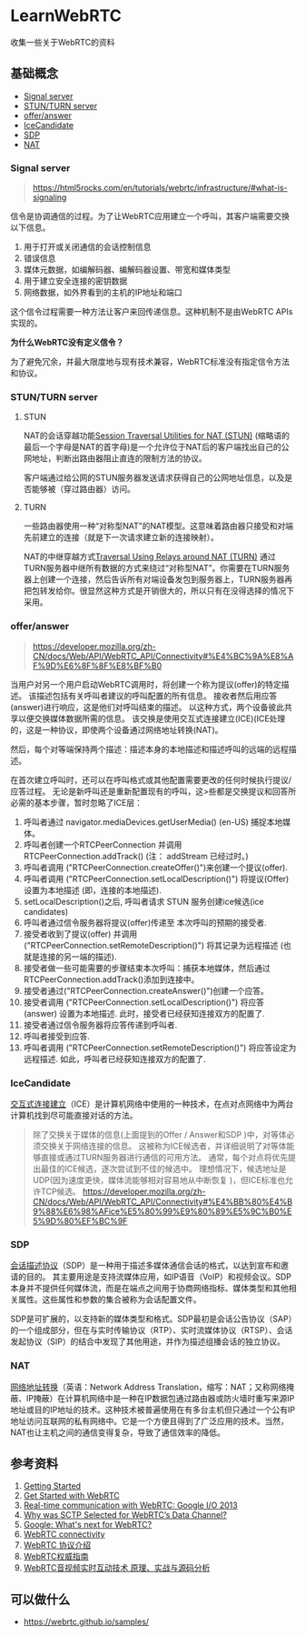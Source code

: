 # LearnWebRTC
收集一些关于WebRTC的资料
## 基础概念
* [Signal server](#Signal-server)
* [STUN/TURN server](#STUN/TURN-server)
* [offer/answer](#offer/answer)
* [IceCandidate](#IceCandidate)
* [SDP](#SDP)
* [NAT](#NAT)

### Signal server
> https://html5rocks.com/en/tutorials/webrtc/infrastructure/#what-is-signaling

信令是协调通信的过程。为了让WebRTC应用建立一个呼叫，其客户端需要交换以下信息。

1. 用于打开或关闭通信的会话控制信息
1. 错误信息
1. 媒体元数据，如编解码器、编解码器设置、带宽和媒体类型
1. 用于建立安全连接的密钥数据
1. 网络数据，如外界看到的主机的IP地址和端口

这个信令过程需要一种方法让客户来回传递信息。这种机制不是由WebRTC APIs实现的。

**为什么WebRTC没有定义信令？**

为了避免冗余，并最大限度地与现有技术兼容，WebRTC标准没有指定信令方法和协议。

### STUN/TURN server

1. STUN

    NAT的会话穿越功能[Session Traversal Utilities for NAT (STUN)](https://en.wikipedia.org/wiki/STUN) (缩略语的最后一个字母是NAT的首字母)是一个允许位于NAT后的客户端找出自己的公网地址，判断出路由器阻止直连的限制方法的协议。

    客户端通过给公网的STUN服务器发送请求获得自己的公网地址信息，以及是否能够被（穿过路由器）访问。

1. TURN

    一些路由器使用一种“对称型NAT”的NAT模型。这意味着路由器只接受和对端先前建立的连接（就是下一次请求建立新的连接映射）。

    NAT的中继穿越方式[Traversal Using Relays around NAT (TURN)](https://en.wikipedia.org/wiki/Traversal_Using_Relays_around_NAT) 通过TURN服务器中继所有数据的方式来绕过“对称型NAT”。你需要在TURN服务器上创建一个连接，然后告诉所有对端设备发包到服务器上，TURN服务器再把包转发给你。很显然这种方式是开销很大的，所以只有在没得选择的情况下采用。

### offer/answer
>https://developer.mozilla.org/zh-CN/docs/Web/API/WebRTC_API/Connectivity#%E4%BC%9A%E8%AF%9D%E6%8F%8F%E8%BF%B0

当用户对另一个用户启动WebRTC调用时，将创建一个称为提议(offer)的特定描述。 该描述包括有关呼叫者建议的呼叫配置的所有信息。 接收者然后用应答(answer)进行响应，这是他们对呼叫结束的描述。 以这种方式，两个设备彼此共享以便交换媒体数据所需的信息。 该交换是使用交互式连接建立(ICE)(ICE处理的，这是一种协议，即使两个设备通过网络地址转换(NAT)。

然后，每个对等端保持两个描述：描述本身的本地描述和描述呼叫的远端的远程描述。

在首次建立呼叫时，还可以在呼叫格式或其他配置需要更改的任何时候执行提议/应答过程。 无论是新呼叫还是重新配置现有的呼叫，这>些都是交换提议和回答所必需的基本步骤，暂时忽略了ICE层：

1. 呼叫者通过 navigator.mediaDevices.getUserMedia() (en-US) 捕捉本地媒体。
1. 呼叫者创建一个RTCPeerConnection 并调用 RTCPeerConnection.addTrack() (注： addStream 已经过时。)
1. 呼叫者调用 ("RTCPeerConnection.createOffer()")来创建一个提议(offer).
1. 呼叫者调用 ("RTCPeerConnection.setLocalDescription()") 将提议(Offer)   设置为本地描述 (即，连接的本地描述).
1. setLocalDescription()之后, 呼叫者请求 STUN 服务创建ice候选(ice candidates)
1. 呼叫者通过信令服务器将提议(offer)传递至 本次呼叫的预期的接受者.
1. 接受者收到了提议(offer) 并调用 ("RTCPeerConnection.setRemoteDescription()") 将其记录为远程描述 (也就是连接的另一端的描述).
1. 接受者做一些可能需要的步骤结束本次呼叫：捕获本地媒体，然后通过RTCPeerConnection.addTrack()添加到连接中。
1. 接受者通过("RTCPeerConnection.createAnswer()")创建一个应答。
1. 接受者调用 ("RTCPeerConnection.setLocalDescription()") 将应答(answer)   设置为本地描述. 此时，接受者已经获知连接双方的配置了.
1. 接受者通过信令服务器将应答传递到呼叫者.
1. 呼叫者接受到应答.
1. 呼叫者调用 ("RTCPeerConnection.setRemoteDescription()") 将应答设定为远程描述. 如此，呼叫者已经获知连接双方的配置了.

### IceCandidate
[交互式连接建立](https://en.wikipedia.org/wiki/Interactive_Connectivity_Establishment)（ICE）是计算机网络中使用的一种技术，在点对点网络中为两台计算机找到尽可能直接对话的方法。

>除了交换关于媒体的信息(上面提到的Offer / Answer和SDP )中，对等体必须交换关于网络连接的信息。 这被称为ICE候选者，并详细说明了对等体能够直接或通过TURN服务器进行通信的可用方法。 通常，每个对点将优先提出最佳的ICE候选，逐次尝试到不佳的候选中。 理想情况下，候选地址是UDP(因为速度更快，媒体流能够相对容易地从中断恢复 )，但ICE标准也允许TCP候选。
https://developer.mozilla.org/zh-CN/docs/Web/API/WebRTC_API/Connectivity#%E4%BB%80%E4%B9%88%E6%98%AFice%E5%80%99%E9%80%89%E5%9C%B0%E5%9D%80%EF%BC%9F


### SDP
[会话描述协议](https://en.wikipedia.org/wiki/Session_Description_Protocol)（SDP）是一种用于描述多媒体通信会话的格式，以达到宣布和邀请的目的。 其主要用途是支持流媒体应用，如IP语音（VoIP）和视频会议。SDP本身并不提供任何媒体流，而是在端点之间用于协商网络指标、媒体类型和其他相关属性。这些属性和参数的集合被称为会话配置文件。

SDP是可扩展的，以支持新的媒体类型和格式。SDP最初是会话公告协议（SAP）的一个组成部分，但在与实时传输协议（RTP）、实时流媒体协议（RTSP）、会话发起协议（SIP）的结合中发现了其他用途，并作为描述组播会话的独立协议。

### NAT
[网络地址转换](https://zh.wikipedia.org/wiki/%E7%BD%91%E7%BB%9C%E5%9C%B0%E5%9D%80%E8%BD%AC%E6%8D%A2)（英语：Network Address Translation，缩写：NAT；又称网络掩蔽、IP掩蔽）在计算机网络中是一种在IP数据包通过路由器或防火墙时重写来源IP地址或目的IP地址的技术。这种技术被普遍使用在有多台主机但只通过一个公有IP地址访问互联网的私有网络中。它是一个方便且得到了广泛应用的技术。当然，NAT也让主机之间的通信变得复杂，导致了通信效率的降低。


## 参考资料
1. [Getting Started](https://webrtc.github.io/webrtc-org/start/)
1. [Get Started with WebRTC](https://www.html5rocks.com/en/tutorials/webrtc/basics/#toc-disruptive)
1. [Real-time communication with WebRTC: Google I/O 2013](https://www.youtube.com/watch?v=p2HzZkd2A40)
1. [Why was SCTP Selected for WebRTC’s Data Channel?](https://bloggeek.me/sctp-data-channel/)
1. [Google: What's next for WebRTC?](https://www.youtube.com/watch?v=HCE3S1E5UwY)
1. [WebRTC connectivity](https://developer.mozilla.org/zh-CN/docs/Web/API/WebRTC_API/Connectivity)
1. [WebRTC 协议介绍](https://developer.mozilla.org/zh-CN/docs/Web/API/WebRTC_API/Protocols)
1. [WebRTC权威指南](https://book.douban.com/subject/26915289/)
1. [WebRTC音视频实时互动技术 原理、实战与源码分析](https://www.amazon.cn/dp/B09B2BSMLG)

## 可以做什么
* https://webrtc.github.io/samples/
